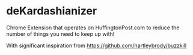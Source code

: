 deKardashianizer
================

Chrome Extension that operates on HuffingtonPost.com to reduce the number of things you need to keep up with!

With significant inspiration from https://github.com/hartleybrody/buzzkill
